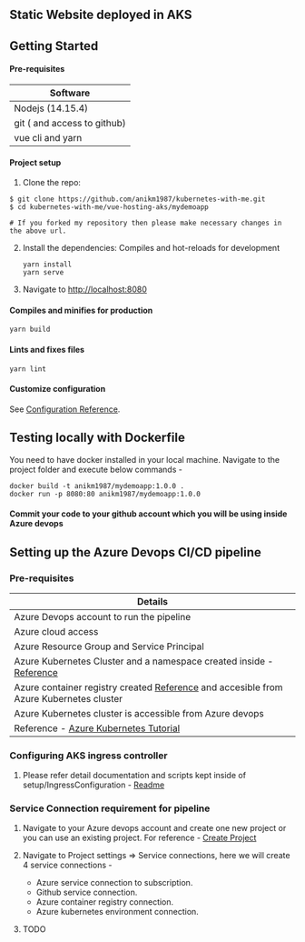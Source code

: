 Static Website deployed in AKS
----------------------

Getting Started
--------------

#### Pre-requisites
| Software                         |
| ---------                        |
| Nodejs (14.15.4)                 |
| git ( and access to github)      |
| vue cli and yarn                 |

#### Project setup

1. Clone the repo:
  ```
  $ git clone https://github.com/anikm1987/kubernetes-with-me.git
  $ cd kubernetes-with-me/vue-hosting-aks/mydemoapp
  
  # If you forked my repository then please make necessary changes in the above url.
  ```

2. Install the dependencies: Compiles and hot-reloads for development
    ```
    yarn install
    yarn serve
    ```
3. Navigate to [http://localhost:8080](http://localhost:8080)

#### Compiles and minifies for production
```
yarn build
```

#### Lints and fixes files
```
yarn lint
```

#### Customize configuration
See [Configuration Reference](https://cli.vuejs.org/config/).


Testing locally with Dockerfile
--------------------

You need to have docker installed in your local machine. Navigate to the project folder and execute below commands -
```
docker build -t anikm1987/mydemoapp:1.0.0 .
docker run -p 8080:80 anikm1987/mydemoapp:1.0.0
```

#### Commit your code to your github account which you will be using inside Azure devops


Setting up the Azure Devops CI/CD pipeline
-----------------------

### Pre-requisites
| Details                          |
| ---------                        |
| Azure Devops account to run the pipeline                 |
| Azure cloud access      |
| Azure Resource Group and Service Principal |
| Azure Kubernetes Cluster and a namespace created inside - [Reference](https://docs.microsoft.com/en-us/azure/aks/kubernetes-walkthrough-portal) |
| Azure container registry created [Reference](https://docs.microsoft.com/en-us/azure/container-registry/container-registry-get-started-portal) and accesible from Azure Kubernetes cluster |
| Azure Kubernetes cluster is accessible from Azure devops | 
| Reference - [Azure Kubernetes Tutorial](https://docs.microsoft.com/en-us/azure/aks/tutorial-kubernetes-prepare-app) |


### Configuring AKS ingress controller

1. Please refer detail documentation and scripts kept inside of setup/IngressConfiguration - [Readme](./setup/IngressConfiguration/Readme.md)


### Service Connection requirement for pipeline

1. Navigate to your Azure devops account and create one new project or you can use an existing project.
   For reference - [Create Project](https://docs.microsoft.com/en-us/azure/devops/organizations/projects/create-project?view=azure-devops&tabs=preview-page)

2. Navigate to Project settings => Service connections, here we will create 4 service connections -
    - Azure service connection to subscription.
    - Github service connection.
    - Azure container registry connection.
    - Azure kubernetes environment connection.

3. TODO
    
